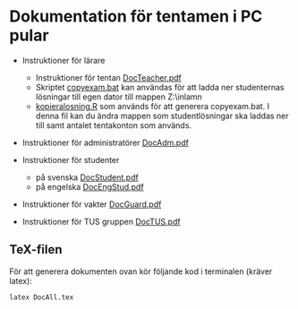 # Dokumentation för tentamen i PC pular

- Instruktioner för lärare
    - Instruktioner för tentan [DocTeacher.pdf](https://github.com/STIMALiU/ComputerLabs/raw/master/ComputerExams/DocTeacher.pdf)
    -  Skriptet [copyexam.bat](https://github.com/STIMALiU/ComputerLabs/blob/master/ComputerExams/copyexam.bat) kan användas för att ladda ner studenternas lösningar till egen dator till mappen Z:\inlamn
    - [kopieralosning.R](https://github.com/STIMALiU/ComputerLabs/blob/master/ComputerExams/kopieralosning.R) som används för att generera copyexam.bat. I denna fil kan du ändra mappen som studentlösningar ska laddas ner till samt antalet tentakonton som används.

- Instruktioner för administratörer [DocAdm.pdf](https://github.com/STIMALiU/ComputerLabs/raw/master/ComputerExams/DocTeacher.pdf)

- Instruktioner för studenter
    - på svenska [DocStudent.pdf](https://github.com/STIMALiU/ComputerLabs/raw/master/ComputerExams/DocStudent.pdf)
    - på engelska [DocEngStud.pdf](https://github.com/STIMALiU/ComputerLabs/raw/master/ComputerExams/DocEngStud.pdf)

- Instruktioner för vakter [DocGuard.pdf](https://github.com/STIMALiU/ComputerLabs/raw/master/ComputerExams/DocGuard.pdf)

- Instruktioner för TUS gruppen [DocTUS.pdf](https://github.com/STIMALiU/ComputerLabs/raw/master/ComputerExams/DocTUS.pdf)


## TeX-filen

För att generera dokumenten ovan kör följande kod i terminalen (kräver latex):

```
latex DocAll.tex
```
